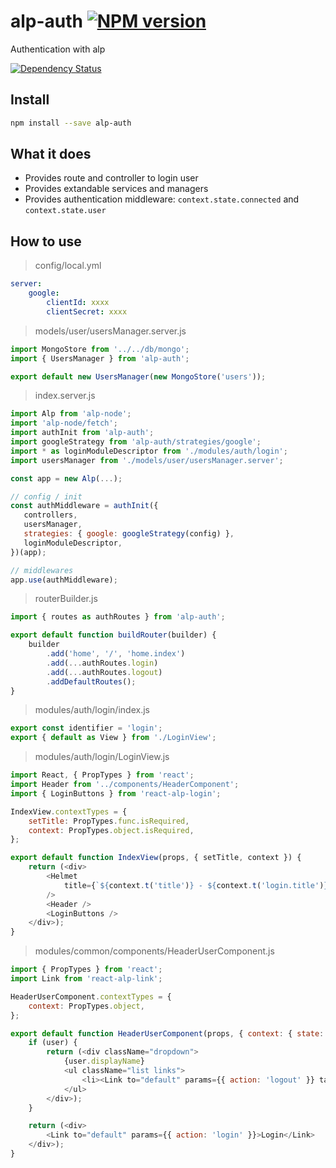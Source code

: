 # alp-auth [![NPM version][npm-image]][npm-url]

Authentication with alp

[![Dependency Status][daviddm-image]][daviddm-url]

## Install

```sh
npm install --save alp-auth
```

## What it does

- Provides route and controller to login user
- Provides extandable services and managers
- Provides authentication middleware: `context.state.connected` and `context.state.user`

## How to use

> config/local.yml

```yml
server:
    google:
        clientId: xxxx
        clientSecret: xxxx

```

> models/user/usersManager.server.js

```js
import MongoStore from '../../db/mongo';
import { UsersManager } from 'alp-auth';

export default new UsersManager(new MongoStore('users'));
```

> index.server.js

```js
import Alp from 'alp-node';
import 'alp-node/fetch';
import authInit from 'alp-auth';
import googleStrategy from 'alp-auth/strategies/google';
import * as loginModuleDescriptor from './modules/auth/login';
import usersManager from './models/user/usersManager.server';

const app = new Alp(...);

// config / init
const authMiddleware = authInit({
   controllers,
   usersManager,
   strategies: { google: googleStrategy(config) },
   loginModuleDescriptor,
})(app);

// middlewares
app.use(authMiddleware);
```

> routerBuilder.js

```js
import { routes as authRoutes } from 'alp-auth';

export default function buildRouter(builder) {
    builder
        .add('home', '/', 'home.index')
        .add(...authRoutes.login)
        .add(...authRoutes.logout)
        .addDefaultRoutes();
}
````

> modules/auth/login/index.js

```js
export const identifier = 'login';
export { default as View } from './LoginView';
```

> modules/auth/login/LoginView.js

```js
import React, { PropTypes } from 'react';
import Header from '../components/HeaderComponent';
import { LoginButtons } from 'react-alp-login';

IndexView.contextTypes = {
    setTitle: PropTypes.func.isRequired,
    context: PropTypes.object.isRequired,
};

export default function IndexView(props, { setTitle, context }) {
    return (<div>
        <Helmet
            title={`${context.t('title')} - ${context.t('login.title')}`}
        />
        <Header />
        <LoginButtons />
    </div>);
}
```

> modules/common/components/HeaderUserComponent.js

```js
import { PropTypes } from 'react';
import Link from 'react-alp-link';

HeaderUserComponent.contextTypes = {
    context: PropTypes.object,
};

export default function HeaderUserComponent(props, { context: { state: { user } } }) {
    if (user) {
        return (<div className="dropdown">
            {user.displayName}
            <ul className="list links">
                <li><Link to="default" params={{ action: 'logout' }} target="_self">Logout</Link></li>
            </ul>
        </div>);
    }

    return (<div>
        <Link to="default" params={{ action: 'login' }}>Login</Link>
    </div>);
}
```


[npm-image]: https://img.shields.io/npm/v/alp-auth.svg?style=flat-square
[npm-url]: https://npmjs.org/package/alp-auth
[daviddm-image]: https://david-dm.org/alpjs/alp-auth.svg?theme=shields.io
[daviddm-url]: https://david-dm.org/alpjs/alp-auth
